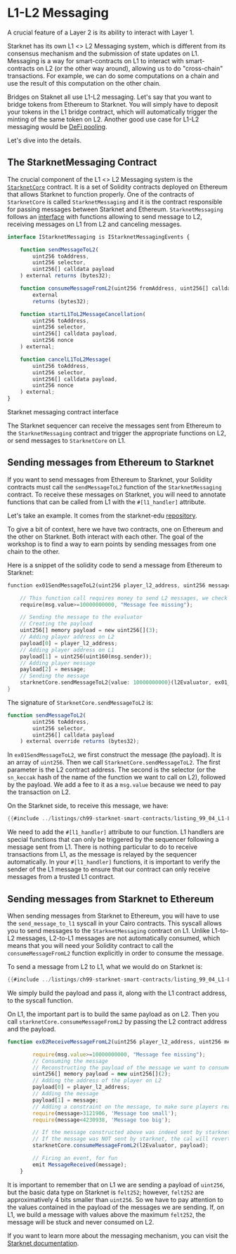 # L1-L2 Messaging

A crucial feature of a Layer 2 is its ability to interact with Layer 1.

Starknet has its own L1 <> L2 Messaging system, which is different from its consensus mechanism and the submission of state updates on L1. Messaging is a way for smart-contracts on L1 to interact with smart-contracts on L2 (or the other way around), allowing us to do "cross-chain" transactions. For example, we can do some computations on a chain and use the result of this computation on the other chain.

Bridges on Staknet all use L1-L2 messaging. Let's say that you want to bridge tokens from Ethereum to Starknet. You will simply have to deposit your tokens in the L1 bridge contract, which will automatically trigger the minting of the same token on L2. Another good use case for L1-L2 messaging would be [DeFi pooling](https://starkware.co/resource/defi-pooling/).

Let's dive into the details.

## The StarknetMessaging Contract

The crucial component of the L1 <> L2 Messaging system is the [`StarknetCore`](https://etherscan.io/address/0xc662c410C0ECf747543f5bA90660f6ABeBD9C8c4) contract. It is a set of Solidity contracts deployed on Ethereum that allows Starknet to function properly. One of the contracts of `StarknetCore` is called `StarknetMessaging` and it is the contract responsible for passing messages between Starknet and Ethereum. `StarknetMessaging` follows an [interface](https://github.com/starkware-libs/cairo-lang/blob/4e233516f52477ad158bc81a86ec2760471c1b65/src/starkware/starknet/eth/IStarknetMessaging.sol#L6) with functions allowing to send message to L2, receiving messages on L1 from L2 and canceling messages.

```js
interface IStarknetMessaging is IStarknetMessagingEvents {

    function sendMessageToL2(
        uint256 toAddress,
        uint256 selector,
        uint256[] calldata payload
    ) external returns (bytes32);

    function consumeMessageFromL2(uint256 fromAddress, uint256[] calldata payload)
        external
        returns (bytes32);

    function startL1ToL2MessageCancellation(
        uint256 toAddress,
        uint256 selector,
        uint256[] calldata payload,
        uint256 nonce
    ) external;

    function cancelL1ToL2Message(
        uint256 toAddress,
        uint256 selector,
        uint256[] calldata payload,
        uint256 nonce
    ) external;
}
```

<span class="caption"> Starknet messaging contract interface</span>

The Starknet sequencer can receive the messages sent from Ethereum to the `StarknetMessaging` contract and trigger the appropriate functions on L2, or send messages to `StarknetCore` on L1.

## Sending messages from Ethereum to Starknet

If you want to send messages from Ethereum to Starknet, your Solidity contracts must call the `sendMessageToL2` function of the `StarknetMessaging` contract. To receive these messages on Starknet, you will need to annotate functions that can be called from L1 with the `#[l1_handler]` attribute.

Let's take an example. It comes from the starknet-edu [repository](https://github.com/starknet-edu/starknet-messaging-bridge/tree/main).

To give a bit of context, here we have two contracts, one on Ethereum and the other on Starknet. Both interact with each other. The goal of the workshop is to find a way to earn points by sending messages from one chain to the other.

Here is a snippet of the solidity code to send a message from Ethereum to Starknet:

```rust
function ex01SendMessageToL2(uint256 player_l2_address, uint256 message) external payable{

    // This function call requires money to send L2 messages, we check there is enough
    require(msg.value>=10000000000, "Message fee missing");

    // Sending the message to the evaluator
    // Creating the payload
    uint256[] memory payload = new uint256[](3);
    // Adding player address on L2
    payload[0] = player_l2_address;
    // Adding player address on L1
    payload[1] = uint256(uint160(msg.sender));
    // Adding player message
    payload[2] = message;
    // Sending the message
    starknetCore.sendMessageToL2{value: 10000000000}(l2Evaluator, ex01_selector, payload);
}
```

The signature of `StarknetCore.sendMessageToL2` is:

```js
function sendMessageToL2(
        uint256 toAddress,
        uint256 selector,
        uint256[] calldata payload
    ) external override returns (bytes32);
```

In `ex01SendMessageToL2`, we first construct the message (the payload). It is an array of `uint256`. Then we call `StarknetCore.sendMessageToL2`. The first parameter is the L2 contract address. The second is the selector (or the `sn_keccak` hash of the name of the function we want to call on L2), followed by the payload. We add a fee to it as a `msg.value` because we need to pay the transaction on L2.

On the Starknet side, to receive this message, we have:

```rust
{{#include ../listings/ch99-starknet-smart-contracts/listing_99_04_L1-L2-messaging/src/lib.cairo:here}}
```

We need to add the `#[l1_handler]` attribute to our function. L1 handlers are special functions that can only be triggered by the sequencer following a message sent from L1. There is nothing particular to do to receive transactions from L1, as the message is relayed by the sequencer automatically. In your `#[l1_handler]` functions, it is important to verify the sender of the L1 message to ensure that our contract can only receive messages from a trusted L1 contract.

## Sending messages from Starknet to Ethereum

When sending messages from Starknet to Ethereum, you will have to use the `send_message_to_l1` syscall in your Cairo contracts. This syscall allows you to send messages to the `StarknetMessaging` contract on L1. Unlike L1-to-L2 messages, L2-to-L1 messages are not automatically consumed, which means that you will need your Solidity contract to call the `consumeMessageFromL2` function explicitly in order to consume the message.

To send a message from L2 to L1, what we would do on Starknet is:

```rust
{{#include ../listings/ch99-starknet-smart-contracts/listing_99_04_L1-L2-messaging/src/lib.cairo:l2l1}}
```

We simply build the payload and pass it, along with the L1 contract address, to the syscall function.

On L1, the important part is to build the same payload as on L2. Then you call `starknetCore.consumeMessageFromL2` by passing the L2 contract address and the payload.

```js
function ex02ReceiveMessageFromL2(uint256 player_l2_address, uint256 message) external payable{

        require(msg.value>=10000000000, "Message fee missing");
        // Consuming the message
        // Reconstructing the payload of the message we want to consume
        uint256[] memory payload = new uint256[](2);
        // Adding the address of the player on L2
        payload[0] = player_l2_address;
        // Adding the message
        payload[1] = message;
        // Adding a constraint on the message, to make sure players read BOTH contracts ;-)
        require(message>3121906, 'Message too small');
        require(message<4230938, 'Message too big');

        // If the message constructed above was indeed sent by starknet, this returns the hash of the message
        // If the message was NOT sent by starknet, the cal will revert
        starknetCore.consumeMessageFromL2(l2Evaluator, payload);

        // Firing an event, for fun
        emit MessageReceived(message);
    }
```

It is important to remember that on L1 we are sending a payload of `uint256`, but the basic data type on Starknet is `felt252`; however, `felt252` are approximatively 4 bits smaller than `uint256`. So we have to pay attention to the values contained in the payload of the messages we are sending. If, on L1, we build a message with values above the maximum `felt252`, the message will be stuck and never consumed on L2.

If you want to learn more about the messaging mechanism, you can visit the [Starknet documentation](https://docs.starknet.io/documentation/architecture_and_concepts/L1-L2_Communication/messaging-mechanism/).
